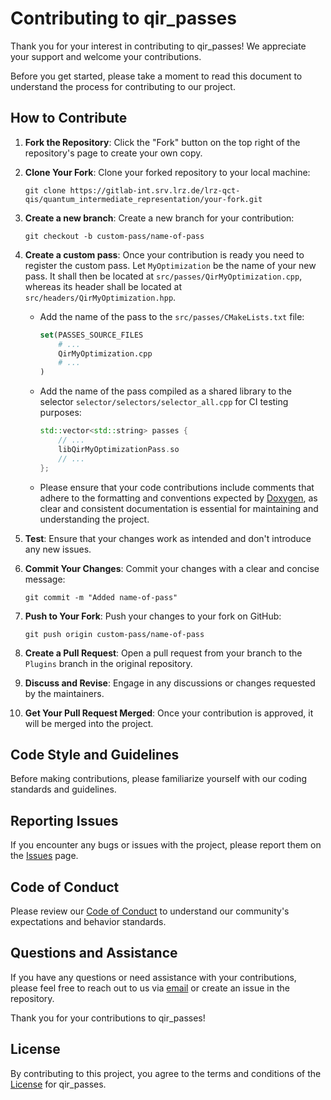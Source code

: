 # Contributing to qir_passes

Thank you for your interest in contributing to qir_passes! We appreciate your support and welcome your contributions.

Before you get started, please take a moment to read this document to understand the process for contributing to our project.

## How to Contribute

1. **Fork the Repository**: Click the "Fork" button on the top right of the repository's page to create your own copy.

2. **Clone Your Fork**: Clone your forked repository to your local machine:
   ```shell
   git clone https://gitlab-int.srv.lrz.de/lrz-qct-qis/quantum_intermediate_representation/your-fork.git
   ```

3. **Create a new branch**: Create a new branch for your contribution:
   ```shell
   git checkout -b custom-pass/name-of-pass
   ```

4. **Create a custom pass**: Once your contribution is ready you need to register the custom pass. Let `MyOptimization` be the name of your new pass. It shall then be located at `src/passes/QirMyOptimization.cpp`, whereas its header shall be located at `src/headers/QirMyOptimization.hpp`.

   - Add the name of the pass to the `src/passes/CMakeLists.txt` file:
      ```cmake
      set(PASSES_SOURCE_FILES
          # ...
          QirMyOptimization.cpp
          # ...
      )
      ```

   - Add the name of the pass compiled as a shared library to the selector `selector/selectors/selector_all.cpp` for CI testing purposes:
      ```cpp
      std::vector<std::string> passes {
          // ...
          libQirMyOptimizationPass.so
          // ...
      };
      ```
   - Please ensure that your code contributions include comments that adhere to the formatting and conventions expected by [Doxygen](https://www.doxygen.nl/manual/docblocks.html), as clear and consistent documentation is essential for maintaining and understanding the project.

5. **Test**: Ensure that your changes work as intended and don't introduce any new issues.

6. **Commit Your Changes**: Commit your changes with a clear and concise message:
   ```shell
   git commit -m "Added name-of-pass"
   ```

7. **Push to Your Fork**: Push your changes to your fork on GitHub:
   ```shell
   git push origin custom-pass/name-of-pass
   ```

8. **Create a Pull Request**: Open a pull request from your branch to the `Plugins` branch in the original repository.

9. **Discuss and Revise**: Engage in any discussions or changes requested by the maintainers.

10. **Get Your Pull Request Merged**: Once your contribution is approved, it will be merged into the project.

## Code Style and Guidelines

Before making contributions, please familiarize yourself with our coding standards and guidelines. 

## Reporting Issues

If you encounter any bugs or issues with the project, please report them on the [Issues](https://gitlab-int.srv.lrz.de/lrz-qct-qis/quantum_intermediate_representation/qir_passes/-/issues) page.

## Code of Conduct

Please review our [Code of Conduct](CODE_OF_CONDUCT.md) to understand our community's expectations and behavior standards.

## Questions and Assistance

If you have any questions or need assistance with your contributions, please feel free to reach out to us via [email](mailto:jorge.echavarria@lrz.de) or create an issue in the repository.

Thank you for your contributions to qir_passes!

## License

By contributing to this project, you agree to the terms and conditions of the [License](LICENSE) for qir_passes.

